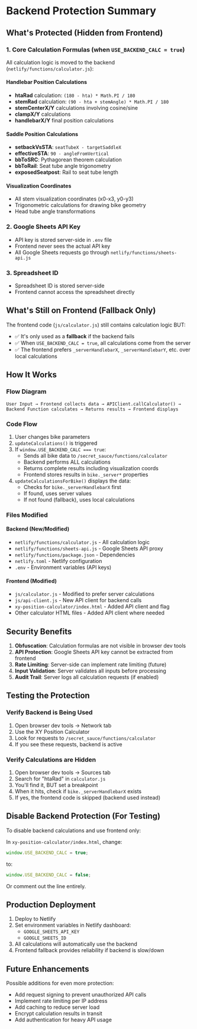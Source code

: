 # Backend Protection Summary

## What's Protected (Hidden from Frontend)

### 1. **Core Calculation Formulas** (when `USE_BACKEND_CALC = true`)
All calculation logic is moved to the backend (`netlify/functions/calculator.js`):

#### Handlebar Position Calculations
- **htaRad** calculation: `(180 - hta) * Math.PI / 180`
- **stemRad** calculation: `(90 - hta + stemAngle) * Math.PI / 180`
- **stemCenterX/Y** calculations involving cosine/sine
- **clampX/Y** calculations
- **handlebarX/Y** final position calculations

#### Saddle Position Calculations
- **setbackVsSTA**: `seatTubeX - targetSaddleX`
- **effectiveSTA**: `90 - angleFromVertical`
- **bbToSRC**: Pythagorean theorem calculation
- **bbToRail**: Seat tube angle trigonometry
- **exposedSeatpost**: Rail to seat tube length

#### Visualization Coordinates
- All stem visualization coordinates (x0-x3, y0-y3)
- Trigonometric calculations for drawing bike geometry
- Head tube angle transformations

### 2. **Google Sheets API Key**
- API key is stored server-side in `.env` file
- Frontend never sees the actual API key
- All Google Sheets requests go through `netlify/functions/sheets-api.js`

### 3. **Spreadsheet ID**
- Spreadsheet ID is stored server-side
- Frontend cannot access the spreadsheet directly

## What's Still on Frontend (Fallback Only)

The frontend code (`js/calculator.js`) still contains calculation logic BUT:
- ✅ It's only used as a **fallback** if the backend fails
- ✅ When `USE_BACKEND_CALC = true`, all calculations come from the server
- ✅ The frontend prefers `_serverHandlebarX`, `_serverHandlebarY`, etc. over local calculations

## How It Works

### Flow Diagram
```
User Input → Frontend collects data → APIClient.callCalculator() → 
Backend Function calculates → Returns results → Frontend displays
```

### Code Flow
1. User changes bike parameters
2. `updateCalculations()` is triggered
3. If `window.USE_BACKEND_CALC === true`:
   - Sends all bike data to `/secret_sauce/functions/calculator`
   - Backend performs ALL calculations
   - Returns complete results including visualization coords
   - Frontend stores results in `bike._server*` properties
4. `updateCalculationsForBike()` displays the data:
   - Checks for `bike._serverHandlebarX` first
   - If found, uses server values
   - If not found (fallback), uses local calculations

### Files Modified

#### Backend (New/Modified)
- `netlify/functions/calculator.js` - All calculation logic
- `netlify/functions/sheets-api.js` - Google Sheets API proxy
- `netlify/functions/package.json` - Dependencies
- `netlify.toml` - Netlify configuration
- `.env` - Environment variables (API keys)

#### Frontend (Modified)
- `js/calculator.js` - Modified to prefer server calculations
- `js/api-client.js` - New API client for backend calls
- `xy-position-calculator/index.html` - Added API client and flag
- Other calculator HTML files - Added API client where needed

## Security Benefits

1. **Obfuscation**: Calculation formulas are not visible in browser dev tools
2. **API Protection**: Google Sheets API key cannot be extracted from frontend
3. **Rate Limiting**: Server-side can implement rate limiting (future)
4. **Input Validation**: Server validates all inputs before processing
5. **Audit Trail**: Server logs all calculation requests (if enabled)

## Testing the Protection

### Verify Backend is Being Used
1. Open browser dev tools → Network tab
2. Use the XY Position Calculator
3. Look for requests to `/secret_sauce/functions/calculator`
4. If you see these requests, backend is active

### Verify Calculations are Hidden
1. Open browser dev tools → Sources tab
2. Search for "htaRad" in `calculator.js`
3. You'll find it, BUT set a breakpoint
4. When it hits, check if `bike._serverHandlebarX` exists
5. If yes, the frontend code is skipped (backend used instead)

## Disable Backend Protection (For Testing)

To disable backend calculations and use frontend only:

In `xy-position-calculator/index.html`, change:
```javascript
window.USE_BACKEND_CALC = true;
```
to:
```javascript
window.USE_BACKEND_CALC = false;
```

Or comment out the line entirely.

## Production Deployment

1. Deploy to Netlify
2. Set environment variables in Netlify dashboard:
   - `GOOGLE_SHEETS_API_KEY`
   - `GOOGLE_SHEETS_ID`
3. All calculations will automatically use the backend
4. Frontend fallback provides reliability if backend is slow/down

## Future Enhancements

Possible additions for even more protection:
- Add request signing to prevent unauthorized API calls
- Implement rate limiting per IP address
- Add caching to reduce server load
- Encrypt calculation results in transit
- Add authentication for heavy API usage
